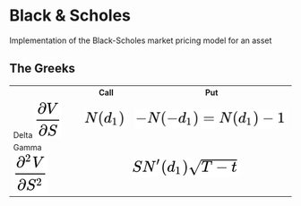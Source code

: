 # Black & Scholes
Implementation of the Black-Scholes market pricing model for an asset


## The Greeks
<table>
    <tr>
        <th></th>
        <th>Call</th>
        <th>Put</th>
    </tr>
    <tr>
        <td>Delta <img src="./images/delta_genform.svg" /></td>
        <td><img src="./images/delta_callform.svg" /></td>
        <td><img src="./images/delta_putform.svg" /></td>
    </tr>
    <tr>
        <td>Gamma <img src="./images/gamma_genform.svg" /> </td>
        <td colspan=2 align="center"><img src="./images/vega.svg" /></td>
    </tr>
</table>​

